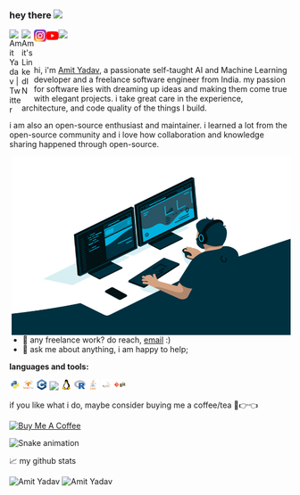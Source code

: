 ### hey there <img src="https://media.giphy.com/media/hvRJCLFzcasrR4ia7z/giphy.gif" width="25px">

<a href="https://twitter.com/amitya_dav">
  <img align="left" alt="Amit Yadav | Twitter" width="22px" src="https://raw.githubusercontent.com/peterthehan/peterthehan/master/assets/twitter.svg" />
</a>
<a href="https://www.linkedin.com/in/amit-yadav-9a417318a">
  <img align="left" alt="Amit's LinkedIN" width="22px" src="https://raw.githubusercontent.com/peterthehan/peterthehan/master/assets/linkedin.svg" />
</a>
<a href="https://www.instagram.com/amitya_dav/">
  <img align="left" alt="Amit's Insta" width="22px" src="https://raw.githubusercontent.com/github/explore/06c46459e7947c8a25f72798af696d66e202ac39/topics/instagram/instagram.png" />
</a>
<a href="https://www.youtube.com/channel/UCXABr3Eoq4tNpPXpKI62PxA">
  <img align="left" alt="Amit's Youtube" width="22px" src="https://raw.githubusercontent.com/github/explore/d744245de144b89f3e3462949e08bfc91eda7fcf/topics/youtube/youtube.png" />
</a>


![](https://visitor-badge.glitch.me/badge?page_id=warriorwizard.warriorwizard)

<br />

hi, i'm [Amit Yadav](http://iamamit.me/I_am_Amit/), a passionate self-taught AI and Machine Learning developer and a freelance software engineer from India. my passion for software lies with dreaming up ideas and making them come true with elegant projects. i take great care in the experience, architecture, and code quality of the things I build.

i am also an open-source enthusiast and maintainer. i learned a lot from the open-source community and i love how collaboration and knowledge sharing happened through open-source.


  <img align="right" alt="GIF" src="https://github.com/warriorwizard/warriorwizard/blob/main/code.gif?raw=true" width="500" height="320" />
  
- 💼 any freelance work? do reach, [email](mailto:amitech90@gmail.com) :)
- 💬 ask me about anything, i am happy to help;

**languages and tools:**  

<code><img height="20" src="https://raw.githubusercontent.com/github/explore/80688e429a7d4ef2fca1e82350fe8e3517d3494d/topics/python/python.png"></code>
<code><img height="20" src="https://raw.githubusercontent.com/github/explore/80688e429a7d4ef2fca1e82350fe8e3517d3494d/topics/tensorflow/tensorflow.png"></code>
<code><img height="20" src="https://raw.githubusercontent.com/github/explore/80688e429a7d4ef2fca1e82350fe8e3517d3494d/topics/cpp/cpp.png"></code>
<code><img height="20" src="https://github.com/stodev-com-br/opencv/wiki/logo/OpenCV_logo_no_text.png"></code>
<code><img height="20" src="https://raw.githubusercontent.com/github/explore/80688e429a7d4ef2fca1e82350fe8e3517d3494d/topics/linux/linux.png"></code>
<code><img height="20" src="https://raw.githubusercontent.com/github/explore/80688e429a7d4ef2fca1e82350fe8e3517d3494d/topics/r/r.png"></code>
<code><img height="20" src="https://raw.githubusercontent.com/github/explore/80688e429a7d4ef2fca1e82350fe8e3517d3494d/topics/java/java.png"></code>
<code><img height="20" src="https://raw.githubusercontent.com/github/explore/80688e429a7d4ef2fca1e82350fe8e3517d3494d/topics/mysql/mysql.png"></code>
<code><img height="20" src="https://raw.githubusercontent.com/github/explore/80688e429a7d4ef2fca1e82350fe8e3517d3494d/topics/git/git.png"></code>
<!-- <code><img height="20" src="https://raw.githubusercontent.com/github/explore/80688e429a7d4ef2fca1e82350fe8e3517d3494d/topics/javascript/javascript.png"></code> -->



if you like what i do, maybe consider buying me a coffee/tea 🥺👉👈

<a href="https://www.buymeacoffee.com/warriorwizard" target="_blank"><img src="https://cdn.buymeacoffee.com/buttons/v2/default-red.png" alt="Buy Me A Coffee" width="150" ></a>


![Snake animation](https://github.com/warriorwizard/warriorwizard/blob/output/github-contribution-grid-snake.svg)


📈 my github stats  

<p>
<snap> <img src="https://github-readme-stats.vercel.app/api/top-langs/?username=warriorwizard&show_icons=true&theme=gotham&layout=compact&hide=jupyter%20notebook" alt="Amit Yadav" />
<snap> <img src="https://github-readme-stats.vercel.app/api?username=warriorwizard&show_icons=true&theme=gotham" alt="Amit Yadav" />
 </p>




<!---
warriorwizard/warriorwizard is a ✨ special ✨ repository because its `README.md` (this file) appears on your GitHub profile.
You can click the Preview link to take a look at your changes.
--->
